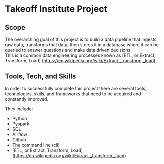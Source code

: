 # Takeoff Institute Project

## Scope 
The overarching goal of this project is to build a data pipeline that ingests raw data, transforms that data, then 
stores it in a database where it can be queried to answer questions and make data driven decisions.<br> This is a common 
data engineering processes known as [ETL, or Extract, Transform, Load] (https://en.wikipedia.org/wiki/Extract,_transform,_load).<br> 

## Tools, Tech, and Skills
In order to successfully complete this project there are several tools, technologies, skills, and frameworks that need to be 
acquired and constantly improved.<br> 

They include:
- Python
- Pyspark
- SQL
- Airflow
- Github
- The command line (cli)
- [ETL, or Extract, Transform, Load] (https://en.wikipedia.org/wiki/Extract,_transform,_load)

